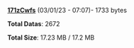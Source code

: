 [**171zCwfs**](/data/171zCwfs.txt) (03/01/23 - 07:07)- 1733 bytes

**Total Datas**: 2672

**Total Size**: 17.23 MB / 17.2 MB